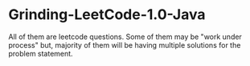 # Grinding-LeetCode-1.0-Java
All of them are leetcode questions. 
Some of them may be "work under process" but, majority of them will be having multiple solutions for the problem statement.
